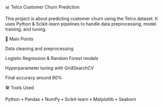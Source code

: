 📊 Telco Customer Churn Prediction

This project is about predicting customer churn using the Telco dataset.
It uses Python & Scikit-learn pipelines to handle data preprocessing, model training, and tuning.

🔑 Main Points

Data cleaning and preprocessing

Logistic Regression & Random Forest models

Hyperparameter tuning with GridSearchCV

Final accuracy around 80%

🛠 Tools Used

Python • Pandas • NumPy • Scikit-learn • Matplotlib • Seaborn

